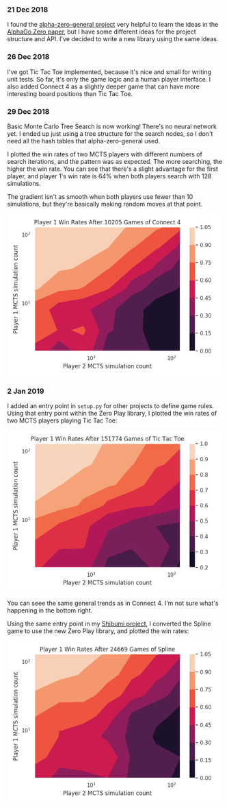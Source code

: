 ### 21 Dec 2018 ###
I found the [alpha-zero-general project] very helpful to learn the ideas in the
[AlphaGo Zero paper], but I have some different ideas for the project
structure and API. I've decided to write a new library using the same ideas.

[alpha-zero-general project]: https://github.com/suragnair/alpha-zero-general
[AlphaGo Zero paper]: https://deepmind.com/blog/alphago-zero-learning-scratch/

### 26 Dec 2018 ###
I've got Tic Tac Toe implemented, because it's nice and small for writing unit
tests. So far, it's only the game logic and a human player interface.
I also added Connect 4 as a slightly deeper game that can have more interesting
board positions than Tic Tac Toe.

### 29 Dec 2018 ###
Basic Monte Carlo Tree Search is now working! There's no neural network yet.
I ended up just using a tree structure for the search nodes, so I don't need
all the hash tables that alpha-zero-general used.

I plotted the win rates of two MCTS players with different numbers of search
iterations, and the pattern was as expected. The more searching, the higher the
win rate. You can see that there's a slight advantage for the first player, and
player 1's win rate is 64% when both players search with 128 simulations.

The gradient isn't as smooth when both players use fewer than 10 simulations,
but they're basically making random moves at that point.

![MCTS win rate]

[MCTS win rate]: 2018/connect-4-wins-mcts.png

### 2 Jan 2019 ###
I added an entry point in `setup.py` for other projects to define game rules.
Using that entry point within the Zero Play library, I plotted the win rates of
two MCTS players playing Tic Tac Toe:

![Tic Tac Toe win rate]

You can seee the same general trends as in Connect 4. I'm not sure what's
happening in the bottom right.

Using the same entry point in my [Shibumi project], I converted the Spline game
to use the new Zero Play library, and plotted the win rates:

![Spline win rate]

[Tic Tac Toe win rate]: 2019/tictactoe-wins.png
[Shibumi project]: https://github.com/donkirkby/shibumi-games
[Spline win rate]: 2019/spline-wins.png
